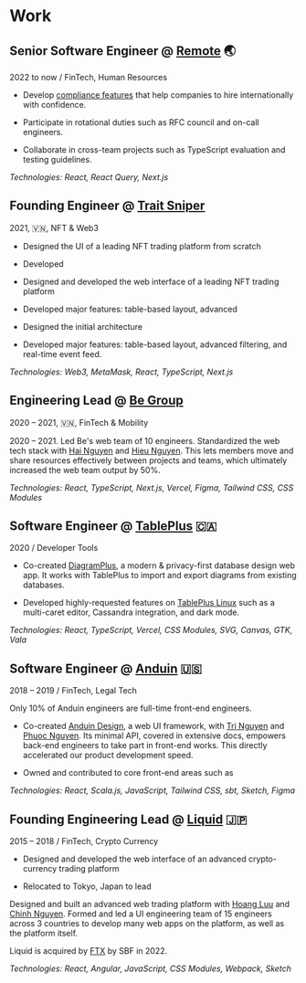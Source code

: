 # Work

## Senior Software Engineer @ [Remote](https://remote.com) 🌏

2022 to now / FinTech, Human Resources

- Develop
[compliance features](https://remote.com/platform/use-case/legal-leaders)
that help companies to hire internationally with confidence.

- Participate in rotational duties such as RFC council and on-call engineers.

- Collaborate in cross-team projects such as TypeScript evaluation and
testing guidelines.

_Technologies: React, React Query, Next.js_

## Founding Engineer @ [Trait Sniper](https://traitsniper.com)

2021, 🇻🇳, NFT & Web3

- Designed the UI of a leading NFT trading platform from scratch
- Developed 
- Designed and developed the web interface of a leading NFT trading platform
- Developed major features: table-based layout, advanced 
- Designed the initial architecture

- Developed major features: table-based layout, advanced filtering,
and real-time event feed.

_Technologies: Web3, MetaMask, React, TypeScript, Next.js_

## Engineering Lead @ [Be Group](https://be.com.vn/en/)

2020 – 2021, 🇻🇳, FinTech & Mobility

[be]: https://be.com.vn/

2020 – 2021. Led Be's web team of 10 engineers. Standardized the web tech stack with [Hai Nguyen][hai] and [Hieu Nguyen][hieu]. This lets members move and share resources effectively between projects and teams, which ultimately increased the web team output by 50%.

[hai]: https://github.com/ng-hai
[hieu]: https://github.com/hieunguyen135

_Technologies: React, TypeScript, Next.js, Vercel, Figma, Tailwind CSS, CSS Modules_

## Software Engineer @ [TablePlus](https://tableplus.com) 🇨🇦

2020 / Developer Tools

- Co-created [DiagramPlus](https://diagramplus.com),
a modern & privacy-first database design web app.
It works with TablePlus to import and export diagrams from existing databases.

- Developed highly-requested features on
[TablePlus Linux](https://tableplus.com/linux) such as
a multi-caret editor, Cassandra integration, and dark mode.

_Technologies: React, TypeScript, Vercel, CSS Modules, SVG, Canvas, GTK, Vala_

## Software Engineer @ [Anduin](https://www.anduintransact.com/) 🇺🇸

2018 – 2019 / FinTech, Legal Tech

Only 10% of Anduin engineers are full-time front-end engineers.

- Co-created [Anduin Design](https://anduin.design),
a web UI framework, with [Tri Nguyen](https://www.trilmn.com/)
and [Phuoc Nguyen](https://twitter.com/nghuuphuoc).
Its minimal API, covered in extensive docs,
empowers back-end engineers to take part in front-end works.
This directly accelerated our product development speed.

- Owned and contributed to core front-end areas such as

_Technologies: React, Scala.js, JavaScript, Tailwind CSS, sbt, Sketch, Figma_

## Founding Engineering Lead @ [Liquid](https://liquid.com) 🇯🇵

2015 – 2018 / FinTech, Crypto Currency

- Designed and developed the web interface of an advanced crypto-currency
trading platform

- Relocated to Tokyo, Japan to lead 

 Designed and built an advanced web trading platform with [Hoang Luu][hoang] and [Chinh Nguyen][chinh]. Formed and led a UI engineering team of 15 engineers across 3 countries to develop many web apps on the platform, as well as the platform itself.

[hoang]: https://github.com/unrealhoang
[chinh]: https://www.linkedin.com/in/chinhnq/

Liquid is acquired by [FTX](https://ftx.com) by SBF in 2022.

_Technologies: React, Angular, JavaScript, CSS Modules, Webpack, Sketch_

